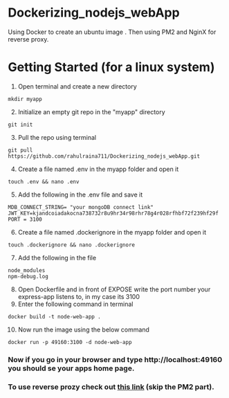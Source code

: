 # Dockerizing_nodejs_webApp
Using Docker to create an ubuntu image . Then using PM2 and NginX for reverse proxy.

# Getting Started (for a linux system)

1. Open terminal and create a new directory
```
mkdir myapp
```
2. Initialize an empty git repo in the "myapp" directory
```
git init
```
3. Pull the repo using terminal
```
git pull https://github.com/rahulraina711/Dockerizing_nodejs_webApp.git
```
4. Create a file named .env in the myapp folder and open it
```
touch .env && nano .env
```
5. Add the following in the .env file and save it
```
MDB_CONNECT_STRING= "your mongoDB connect link"
JWT_KEY=kjandcoiadakocna738732r8u9hr34r98rhr78g4r028rfhbf72f239hf29f
PORT = 3100
```
6. Create a file named .dockerignore in the myapp folder and open it
```
touch .dockerignore && nano .dockerignore
```
7. Add the following in the file
```
node_modules
npm-debug.log
```
8. Open Dockerfile and in front of EXPOSE write the port number your express-app listens to, in my case its 3100
9. Enter the following command in terminal 
```
docker build -t node-web-app .
```
10. Now run the image using the below command
```
docker run -p 49160:3100 -d node-web-app
```
### Now if you go in your browser and type http://localhost:49160 you should se your apps home page.
### To use reverse prozy check out <a href="https://github.com/rahulraina711/Nginx-express.git" >this link</a> (skip the PM2 part).
